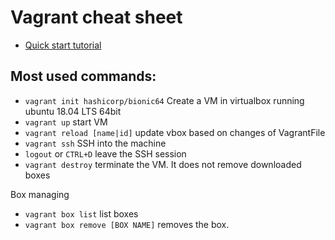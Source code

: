   
# Vagrant cheat sheet  

- [Quick start tutorial](https://learn.hashicorp.com/collections/vagrant/getting-started)

## Most used commands:  
- `vagrant init hashicorp/bionic64`		Create a VM in virtualbox running ubuntu 18.04 LTS 64bit  
- `vagrant up`		start VM  
- `vagrant reload [name|id]`  update vbox based on changes of VagrantFile
- `vagrant ssh`		SSH into the machine  
- `logout` or `CTRL+D`		leave the SSH session  
- `vagrant destroy`		terminate the VM. It does not remove downloaded boxes  

Box managing
- `vagrant box list`		list boxes  
- `vagrant box remove [BOX NAME]`		removes the box.


